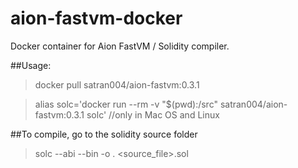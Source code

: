 # aion-fastvm-docker
Docker container for Aion FastVM / Solidity compiler.

##Usage:

> docker pull satran004/aion-fastvm:0.3.1

> alias solc='docker run --rm -v "$(pwd):/src" satran004/aion-fastvm:0.3.1 solc'        //only in Mac OS and Linux


##To compile, go to the solidity source folder

> solc --abi --bin -o .  <source_file>.sol 
